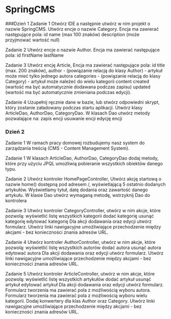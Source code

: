 # SpringCMS

###Dzień 1
Zadanie 1
Otwórz IDE a następnie utwórz w nim projekt o nazwie SpringCMS.
Utwórz encje o nazwie Category.
Encja ma zawierać następujące pola:
id
name (max 100 znaków)
description (może przyjmować wartość null)


Zadanie 2
Utwórz encje o nazwie Author.
Encja ma zawierać następujące pola:
id
firstName
lastName


Zadanie 3
Utwórz encję Article,
Encja ma zawierać następujące pola:
id
title (max. 200 znaków),
author - (powiązanie relacją do klasy Author) - artykuł może mieć tylko jednego autora
categories - (powiązanie relacją do klasy Category) - artykuł może należeć do wielu kategorii
content
created (wartość ma być automatycznie dodawana podczas zapisu)
updated (wartość ma być automatycznie zmieniana podczas edycji).


Zadanie 4
Uzupełnij ręcznie dane w bazie, lub stwórz odpowiedni skrypt, który zostanie załadowany podczas startu aplikacji.
Utwórz klasy ArticleDao, AuthorDao, CategoryDao.
W klasach Dao utwórz metody pozwalające na:
zapis encji
usuwanie encji
edycję encji


### Dzień 2
Zadanie 1
W ramach pracy domowej rozbudujemy nasz system do zarządzania treścią (CMS - Content Management System).

Zadanie 1
W klasach ArticleDao, AuthorDao, CategoryDao dodaj metody, które przy użyciu JPQL umożliwią pobieranie wszystkich obiektów danego typu.



Zadanie 2
Utwórz kontroler HomePageController,
Utwórz akcję startową o nazwie home() dostępną pod adresem /, wyświetlającą 5 ostatnio dodanych artykułów.
Wyświetlamy tytuł, datę dodania oraz zawartość danego artykułu.
W klasie Dao utwórz wymaganą metodę, wstrzyknij Dao do kontrolera


Zadanie 3
Utwórz kontroler CategoryController, utwórz w nim akcje, które pozwolą:
wyświetlić listę wszystkich kategorii
dodać kategorię
usunąć kategorię
edytować kategorię
Dla akcji dodawania oraz edycji utwórz formularz.
Utwórz linki nawigacyjne umożliwiające przechodzenie między akcjami - bez konieczności znania adresów URL.


Zadanie 4
Utwórz kontroler AuthorController, utwórz w nim akcje, które pozwolą:
wyświetlić listę wszystkich autorów
dodać autora
usunąć autora
edytować autora
Dla akcji dodawania oraz edycji utwórz formularz.
Utwórz linki nawigacyjne umożliwiające przechodzenie między akcjami - bez konieczności znania adresów URL.


Zadanie 5
Utwórz kontroler ArticleController, utwórz w nim akcje, które pozwolą:
wyświetlić listę wszystkich artykułów
dodać artykuł
usunąć artykuł
edytować artykuł
Dla akcji dodawania oraz edycji utwórz formularz.
Formularz tworzenia ma zawierać pola z możliwością wyboru autora.
Formularz tworzenia ma zawierać pola z możliwością wyboru wielu kategorii.
Dodaj konwertery dla klas Author oraz Category.
Utwórz linki nawigacyjne umożliwiające przechodzenie między akcjami - bez konieczności znania adresów URL.

